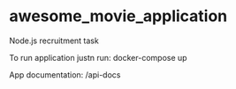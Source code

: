 # awesome_movie_application
Node.js recruitment task 

To run application justn run: docker-compose up

App documentation: <app url>/api-docs 

